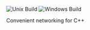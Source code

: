 ![Unix Build](https://github.com/motis-project/net/workflows/Unix%20Build/badge.svg)
![Windows Build](https://github.com/motis-project/net/workflows/Windows%20Build/badge.svg)

Convenient networking for C++
